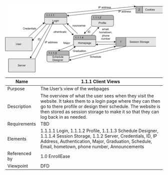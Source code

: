 ![DFD](https://github.com/MckennahPalmer/CSE430/blob/Team3_GH/DFD%20Client%20Views.drawio.svg)

| Name | 1.1.1 Client Views |
| ----------- | ----------- |
| Purpose | The User’s view of the webpages |
| Description | The overview of what the user sees when they visit the website. It takes them to a login page where they can then go to there profile or design their schedule. The website is then stored as session storage to make it so that they can log back in as needed.  |
| Requirements | TBD |
| Elements | 1.1.1.1 Login, 1.1.1.2 Profile, 1.1.1.3 Schedule Designer, 1.1.1.4 Session Storage, 1.1.2 Server, Credentials, ID, IP Address, Authentication, Major, Graduation, Schedule, Email, hometown, phone number, Announcements |
| Referenced by | 1.0 EnrollEase  |
| Viewpoint | DFD |
